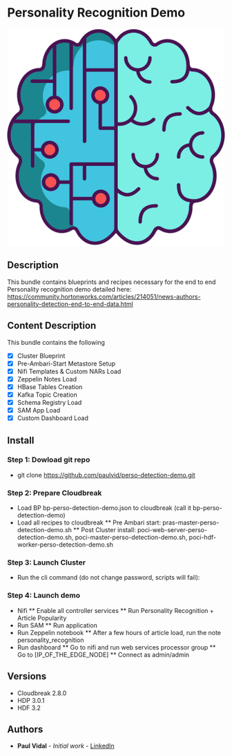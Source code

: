# Personality Recognition Demo

<div align="center">
<img src="https://raw.githubusercontent.com/paulvid/perso-detection-demo/master/PERSO_RECOG_DEMO.png">
</div>

## Description

This bundle contains blueprints and recipes necessary for the end to end Personality recognition demo detailed here: https://community.hortonworks.com/articles/214051/news-authors-personality-detection-end-to-end-data.html


## Content Description

This bundle contains the following
- [x] Cluster Blueprint
- [x] Pre-Ambari-Start Metastore Setup
- [x] Nifi Templates & Custom NARs Load
- [x] Zeppelin Notes Load
- [x] HBase Tables Creation
- [x] Kafka Topic Creation
- [x] Schema Registry Load
- [x] SAM App Load
- [x] Custom Dashboard Load

## Install

### Step 1: Dowload git repo
* git clone https://github.com/paulvid/perso-detection-demo.git

### Step 2: Prepare Cloudbreak
* Load BP bp-perso-detection-demo.json to cloudbreak (call it bp-perso-detection-demo)
* Load all recipes to cloudbreak
** Pre Ambari start: pras-master-perso-detection-demo.sh
** Post  Cluster install: poci-web-server-perso-detection-demo.sh, poci-master-perso-detection-demo.sh, poci-hdf-worker-perso-detection-demo.sh

### Step 3: Launch Cluster
* Run the cli command (do not change password, scripts will fail): 

### Step 4: Launch demo
* Nifi
** Enable all controller services
** Run Personality Recognition + Article Popularity
* Run SAM
** Run application
* Run Zeppelin notebook
** After a few hours of article load, run the note personality_recognition
* Run dashboard
** Go to nifi and run web services processor group
** Go to [IP_OF_THE_EDGE_NODE]
** Connect as admin/admin


## Versions

* Cloudbreak 2.8.0
* HDP 3.0.1
* HDF 3.2

## Authors

* **Paul Vidal** - *Initial work* - [LinkedIn](https://www.linkedin.com/in/paulvid/)